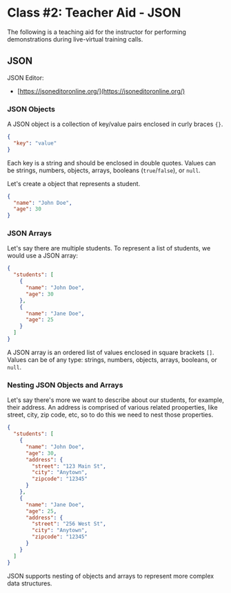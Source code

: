 # Class #2: Teacher Aid - JSON

The following is a teaching aid for the instructor for performing demonstrations during live-virtual training calls.

## JSON

JSON Editor:

- [https://jsoneditoronline.org/](https://jsoneditoronline.org/)

### JSON Objects

A JSON object is a collection of key/value pairs enclosed in curly braces `{}`.

```json
{
  "key": "value"
}
```

Each key is a string and should be enclosed in double quotes. Values can be strings, numbers, objects, arrays, booleans (`true`/`false`), or `null`.

Let's create a object that represents a student.

```json
{
  "name": "John Doe",
  "age": 30
}
```

### JSON Arrays

Let's say there are multiple students. To represent a list of students, we would use a JSON array:

```json
{
  "students": [
    {
      "name": "John Doe",
      "age": 30
    },
    {
      "name": "Jane Doe",
      "age": 25
    }
  ]
}
```

A JSON array is an ordered list of values enclosed in square brackets `[]`. Values can be of any type: strings, numbers, objects, arrays, booleans, or `null`.

### Nesting JSON Objects and Arrays

Let's say there's more we want to describe about our students, for example, their address. An address is comprised of various related prooperties, like street, city, zip code, etc, so to do this we need to nest those properties.

```json
{
  "students": [
    {
      "name": "John Doe",
      "age": 30,
      "address": {
        "street": "123 Main St",
        "city": "Anytown",
        "zipcode": "12345"
      }
    },
    {
      "name": "Jane Doe",
      "age": 25,
      "address": {
        "street": "256 West St",
        "city": "Anytown",
        "zipcode": "12345"
      }
    }
  ]
}
```

JSON supports nesting of objects and arrays to represent more complex data structures.
